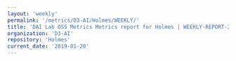 ```yaml
---
layout: 'weekly'
permalink: '/metrics/D3-AI/Holmes/WEEKLY/'
title: 'DAI Lab OSS Metrics Metrics report for Holmes | WEEKLY-REPORT-2019-01-20'
organization: 'D3-AI'
repository: 'Holmes'
current_date: '2019-01-20'
---
```

